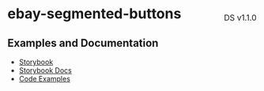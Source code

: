 <h1 style="display: flex; justify-content: space-between; align-items: center;">
    <span>
        ebay-segmented-buttons
    </span>
    <span style="font-weight: normal; font-size: medium; margin-bottom: -15px;">
        DS v1.1.0
    </span>
</h1>

## Examples and Documentation

- [Storybook](https://ebay.github.io/ebayui-core/?path=/story/buttons-ebay-segmented-buttons)
- [Storybook Docs](https://ebay.github.io/ebayui-core/?path=/docs/buttons-ebay-segmented-buttons)
- [Code Examples](https://github.com/eBay/ebayui-core/tree/master/src/components/ebay-segmented-buttons/examples)
